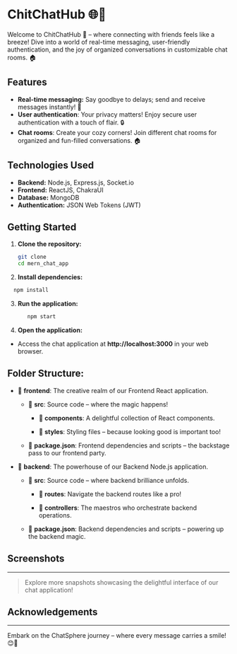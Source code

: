 # ChitChatHub 🌐💬

Welcome to ChitChatHub 🚀 – where connecting with friends feels like a breeze! Dive into a world of real-time messaging, user-friendly authentication, and the joy of organized conversations in customizable chat rooms. 🏠

## Features

*   **Real-time messaging:** Say goodbye to delays; send and receive messages instantly! 🚀  
*   **User authentication**: Your privacy matters! Enjoy secure user authentication with a touch of flair. 🔒
*   **Chat rooms**: Create your cozy corners! Join different chat rooms for organized and fun-filled conversations. 🏠
  
## Technologies Used

- **Backend:** Node.js, Express.js, Socket.io
- **Frontend:** ReactJS, ChakraUI
- **Database:** MongoDB 
- **Authentication:** JSON Web Tokens (JWT)

## Getting Started

1. **Clone the repository:**
   ```bash
   git clone 
   cd mern_chat_app
   ```

2. **Install dependencies:**
 ```bash
   npm install
   ```

3. **Run the application:**
    ```bash
       npm start
   ```

5. **Open the application:**
  - Access the chat application at **http://localhost:3000** in your web browser.

## Folder Structure:

*   📁 **frontend**: The creative realm of our Frontend React application.
    
    *   📁 **src**: Source code – where the magic happens!
        
        *   📁 **components**: A delightful collection of React components.
            
        *   📁 **styles**: Styling files – because looking good is important too!
            
    *   📄 **package.json**: Frontend dependencies and scripts – the backstage pass to our frontend party.
        
*   📁 **backend**: The powerhouse of our Backend Node.js application.
    
    *   📁 **src**: Source code – where backend brilliance unfolds.
        
        *   📁 **routes**: Navigate the backend routes like a pro!
            
        *   📁 **controllers**: The maestros who orchestrate backend operations.
            
    *   📄 **package.json**: Backend dependencies and scripts – powering up the backend magic.

## Screenshots
-----------

> Explore more snapshots showcasing the delightful interface of our chat application!

## Acknowledgements


----
Embark on the ChatSphere journey – where every message carries a smile! 😊🚀

